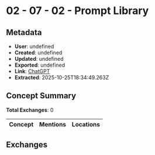 # **02 - 07 - 02 - Prompt Library**

## Metadata

- **User**: undefined
- **Created**: undefined
- **Updated**: undefined
- **Exported**: undefined
- **Link**: [ChatGPT](undefined)
- **Extracted**: 2025-10-25T18:34:49.263Z

## Concept Summary

**Total Exchanges**: 0

| Concept | Mentions | Locations |
|---------|----------|----------|

## Exchanges

